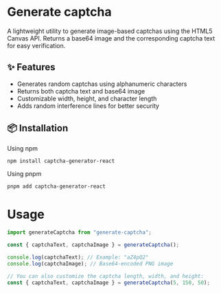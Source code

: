 # Generate captcha

A lightweight utility to generate image-based captchas using the HTML5 Canvas API. Returns a base64 image and the corresponding captcha text for easy verification.

## ✨ Features

- Generates random captchas using alphanumeric characters
- Returns both captcha text and base64 image
- Customizable width, height, and character length
- Adds random interference lines for better security

## 📦 Installation

Using npm

```bash
npm install captcha-generator-react
```

Using pnpm

```bash
pnpm add captcha-generator-react
```

# Usage

```js
import generateCaptcha from "generate-captcha";

const { captchaText, captchaImage } = generateCaptcha();

console.log(captchaText); // Example: "aZ4pQ2"
console.log(captchaImage); // Base64-encoded PNG image

// You can also customize the captcha length, width, and height:
const { captchaText, captchaImage } = generateCaptcha(5, 150, 50);
```
